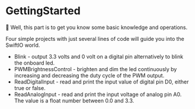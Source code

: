 # GettingStarted

👏 Well, this part is to get you know some basic knowledge and operations. 

Four simple projects with just several lines of code will guide you into the SwiftIO world. 

* Blink - output 3.3 volts and 0 volt on a digital pin alternatively to blink the onboard led.
* PWMBrightnessControl - brighten and dim the led continuously by increasing and decreasing the duty cycle of the PWM output.
* ReadDigitalInput - read and print the input value of digital pin D0, either true or false.
* ReadAnalogInput - read and print the input voltage of analog pin A0. The value is a float number between 0.0 and 3.3.



